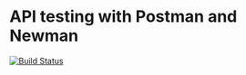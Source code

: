 # API testing with Postman and Newman
 
[![Build Status](https://dev.azure.com/AutomationsTools/Execution/_apis/build/status/Postman-Newman?branchName=main)](https://dev.azure.com/AutomationsTools/Execution/_build/latest?definitionId=8&branchName=main)
